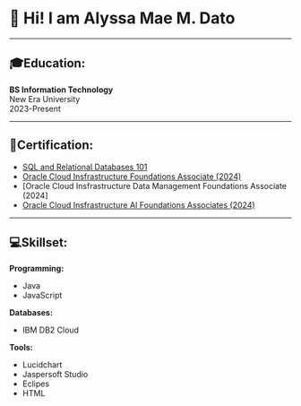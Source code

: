 # 👋 Hi! I am Alyssa Mae M. Dato
---
## 🎓Education:

**BS Information Technology**  
New Era University  
2023-Present

---

## 📜Certification:

- [SQL and Relational Databases 101](https://courses.cognitiveclass.ai/certificates/a12352b147604f28bf742df4578a3a0e)
- [Oracle Cloud Insfrastructure Foundations Associate (2024)](https://catalog-education.oracle.com/ords/certview/sharebadge?id=C7E893E2F236A454474F7D986EAEE29421F90E16B280925BB3682420A4358EDE)
- [Oracle Cloud Insfrastructure Data Management Foundations Associate (2024]
- [Oracle Cloud Insfrastructure AI Foundations Associates (2024)](https://catalog-education.oracle.com/ords/certview/sharebadge?id=F4F8704927AAC79E8023C62EC906A9F1ADDF8B8DF166E7E32F3DCD9A8EA5DC8A)

---

## 💻Skillset:

**Programming:**
- Java
- JavaScript

**Databases:**
- IBM DB2 Cloud

**Tools:**
- Lucidchart
- Jaspersoft Studio
- Eclipes
- HTML


<!--
**Alyssa-Dato/Alyssa-Dato** is a ✨ _special_ ✨ repository because its `README.md` (this file) appears on your GitHub profile.

Here are some ideas to get you started:

- 🔭 I’m currently working on ...
- 🌱 I’m currently learning ...
- 👯 I’m looking to collaborate on ...
- 🤔 I’m looking for help with ...
- 💬 Ask me about ...
- 📫 How to reach me: ...
- 😄 Pronouns: ...
- ⚡ Fun fact: ...
-->
